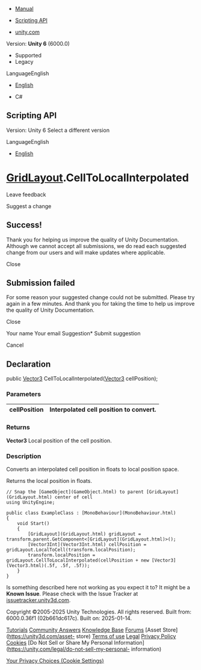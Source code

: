 [ ]()

  * [Manual](../Manual/index.html)
  * [Scripting API](../ScriptReference/index.html)

  * [unity.com](https://unity.com/)

Version: **Unity 6** (6000.0)

  * Supported
  * Legacy

LanguageEnglish

  * [English]()

  * C#

[ ](https://docs.unity3d.com)

## Scripting API

Version: Unity 6 Select a different version

LanguageEnglish

  * [English]()

#  [GridLayout](GridLayout.html).CellToLocalInterpolated

Leave feedback

Suggest a change

## Success!

Thank you for helping us improve the quality of Unity Documentation. Although
we cannot accept all submissions, we do read each suggested change from our
users and will make updates where applicable.

Close

## Submission failed

For some reason your suggested change could not be submitted. Please <a>try
again</a> in a few minutes. And thank you for taking the time to help us
improve the quality of Unity Documentation.

Close

Your name Your email Suggestion* Submit suggestion

Cancel

[ ]()

## Declaration

public [Vector3](Vector3.html) CellToLocalInterpolated([Vector3](Vector3.html)
cellPosition);

### Parameters

cellPosition | Interpolated cell position to convert.  
---|---  
  
### Returns

**Vector3** Local position of the cell position.

### Description

Converts an interpolated cell position in floats to local position space.

Returns the local position in floats.

    
    
    // Snap the [GameObject](GameObject.html) to parent [GridLayout](GridLayout.html) center of cell
    using UnityEngine;  
      
    public class ExampleClass : [MonoBehaviour](MonoBehaviour.html)
    {
        void Start()
        {
            [GridLayout](GridLayout.html) gridLayout = transform.parent.GetComponent<[GridLayout](GridLayout.html)>();
            [Vector3Int](Vector3Int.html) cellPosition = gridLayout.LocalToCell(transform.localPosition);
            transform.localPosition = gridLayout.CellToLocalInterpolated(cellPosition + new [Vector3](Vector3.html)(.5f, .5f, .5f));
        }
    }
    

Is something described here not working as you expect it to? It might be a
**Known Issue**. Please check with the Issue Tracker at
[issuetracker.unity3d.com](https://issuetracker.unity3d.com).

Copyright ©2005-2025 Unity Technologies. All rights reserved. Built from:
6000.0.36f1 (02b661dc617c). Built on: 2025-01-14.

[Tutorials](https://unity3d.com/learn) [Community
Answers](https://answers.unity3d.com) [Knowledge
Base](https://support.unity3d.com/hc/en-us)
[Forums](https://forum.unity3d.com) [Asset Store](https://unity3d.com/asset-
store) [Terms of use](https://docs.unity3d.com/Manual/TermsOfUse.html)
[Legal](https://unity.com/legal) [Privacy
Policy](https://unity.com/legal/privacy-policy)
[Cookies](https://unity.com/legal/cookie-policy) [Do Not Sell or Share My
Personal Information](https://unity.com/legal/do-not-sell-my-personal-
information)

[Your Privacy Choices (Cookie Settings)](javascript:void\(0\);)

